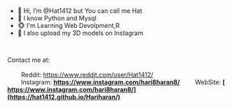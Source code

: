 - 🐶 Hi, I’m @Hat1412 but You can call me Hat
- 🦊 I know Python and Mysql
- 🐵 I'm Learning Web Devolpment,R
- 🐛 I also upload my 3D models on Instagram


</br>

Contact me at: </br></br>
 &nbsp; &nbsp; &nbsp; &nbsp; Reddit: https://www.reddit.com/user/Hat1412/ </br>
  &nbsp; &nbsp; &nbsp; &nbsp; Instagram: <strong> https://www.instagram.com/hari8haran8/ </strong>
&nbsp; &nbsp; &nbsp; &nbsp; WebSite: <strong>[ https://www.instagram.com/hari8haran8/](https://hat1412.github.io/Hariharan/) </strong>

